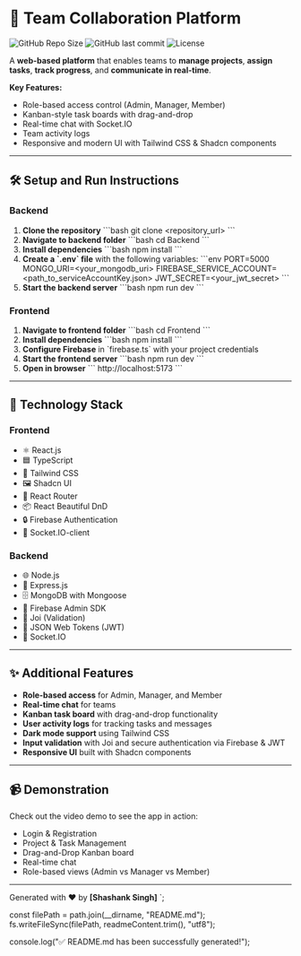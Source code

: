# 🚀 Team Collaboration Platform

![GitHub Repo Size](https://img.shields.io/github/repo-size/<username>/<repo>) 
![GitHub last commit](https://img.shields.io/github/last-commit/<username>/<repo>) 
![License](https://img.shields.io/github/license/<username>/<repo>)

A **web-based platform** that enables teams to **manage projects**, **assign tasks**, **track progress**, and **communicate in real-time**.  

**Key Features:**
- Role-based access control (Admin, Manager, Member)
- Kanban-style task boards with drag-and-drop
- Real-time chat with Socket.IO
- Team activity logs
- Responsive and modern UI with Tailwind CSS & Shadcn components

---

## 🛠 Setup and Run Instructions

### Backend
1. **Clone the repository**
\`\`\`bash
git clone <repository_url>
\`\`\`
2. **Navigate to backend folder**
\`\`\`bash
cd Backend
\`\`\`
3. **Install dependencies**
\`\`\`bash
npm install
\`\`\`
4. **Create a \`.env\` file** with the following variables:
\`\`\`env
PORT=5000
MONGO_URI=<your_mongodb_uri>
FIREBASE_SERVICE_ACCOUNT=<path_to_serviceAccountKey.json>
JWT_SECRET=<your_jwt_secret>
\`\`\`
5. **Start the backend server**
\`\`\`bash
npm run dev
\`\`\`

### Frontend
1. **Navigate to frontend folder**
\`\`\`bash
cd Frontend
\`\`\`
2. **Install dependencies**
\`\`\`bash
npm install
\`\`\`
3. **Configure Firebase** in \`firebase.ts\` with your project credentials
4. **Start the frontend server**
\`\`\`bash
npm run dev
\`\`\`
5. **Open in browser**
\`\`\`
http://localhost:5173
\`\`\`

---

## 🧰 Technology Stack

### Frontend
- ⚛️ React.js
- 🟦 TypeScript
- 🎨 Tailwind CSS
- 🖼️ Shadcn UI
- 🧭 React Router
- 📦 React Beautiful DnD
- 🔒 Firebase Authentication
- 💬 Socket.IO-client

### Backend
- 🌐 Node.js
- 🚂 Express.js
- 🗄️ MongoDB with Mongoose
- 🔑 Firebase Admin SDK
- 📝 Joi (Validation)
- 🔐 JSON Web Tokens (JWT)
- 💬 Socket.IO

---

## ✨ Additional Features
- **Role-based access** for Admin, Manager, and Member
- **Real-time chat** for teams
- **Kanban task board** with drag-and-drop functionality
- **User activity logs** for tracking tasks and messages
- **Dark mode support** using Tailwind CSS
- **Input validation** with Joi and secure authentication via Firebase & JWT
- **Responsive UI** built with Shadcn components

---

## 📹 Demonstration
Check out the video demo to see the app in action:
- Login & Registration
- Project & Task Management
- Drag-and-Drop Kanban board
- Real-time chat
- Role-based views (Admin vs Manager vs Member)

---

Generated with ❤️ by **[Shashank Singh]**
`;

const filePath = path.join(__dirname, "README.md");
fs.writeFileSync(filePath, readmeContent.trim(), "utf8");

console.log("✅ README.md has been successfully generated!");

